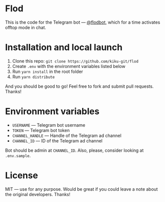 # Flod

This is the code for the Telegram bot — [@flodbot](https://t.me/flodbot), which for a time activates offtop mode in chat.

# Installation and local launch

1. Clone this repo: `git clone https://github.com/kiku-git/flod`
2. Create `.env` with the environment variables listed below
3. Run `yarn install` in the root folder
4. Run `yarn distribute`

And you should be good to go! Feel free to fork and submit pull requests. Thanks!

# Environment variables

- `USERNAME` — Telegram bot username
- `TOKEN` — Telegram bot token
- `CHANNEL_HANDLE` — Handle of the Telegram ad channel
- `CHANNEL_ID` — ID of the Telegram ad channel

Bot should be admin at `CHANNEL_ID`.
Also, please, consider looking at `.env.sample`.

# License

MIT — use for any purpose. Would be great if you could leave a note about the original developers. Thanks!

